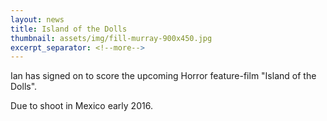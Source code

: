 ```yaml
---
layout: news
title: Island of the Dolls
thumbnail: assets/img/fill-murray-900x450.jpg
excerpt_separator: <!--more-->
---
```


Ian has signed on to score the upcoming Horror feature-film 
"Island of the Dolls".
<!--more-->
Due to shoot in Mexico early 2016.